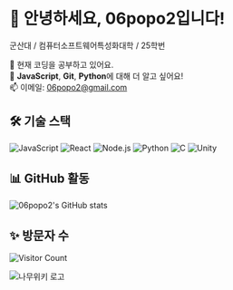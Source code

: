 # 👋 안녕하세요, 06popo2입니다!

군산대 / 컴퓨터소프트웨어특성화대학 / 25학번

🌱 현재 코딩을 공부하고 있어요.  
💬 **JavaScript**, **Git**, **Python**에 대해 더 알고 싶어요!  
📫 이메일: 06popo2@gmail.com  

## 🛠️ 기술 스택
![JavaScript](https://img.shields.io/badge/-JavaScript-black?style=flat-square&logo=javascript)
![React](https://img.shields.io/badge/-React-blue?style=flat-square&logo=react)
![Node.js](https://img.shields.io/badge/-Node.js-green?style=flat-square&logo=node.js)
![Python](https://img.shields.io/badge/-Python-3776AB?style=flat-square&logo=python&logoColor=white)
![C](https://img.shields.io/badge/-C-00599C?style=flat-square&logo=c&logoColor=white)
![Unity](https://img.shields.io/badge/-Unity-000000?style=flat-square&logo=unity&logoColor=white)

## 📊 GitHub 활동
![06popo2's GitHub stats](https://github-readme-stats.vercel.app/api?username=06popo2&show_icons=true&theme=radical)

## ✨ 방문자 수
![Visitor Count](https://komarev.com/ghpvc/?username=06popo2&color=blue)


![나무위키 로고](https://i.namu.wiki/i/eO46Cop5oqBCK4jQxuufCVPFBdsnswVNlXN_S7Ja5_kb7hYd8qpMJEAnpO5ko-ilUgrES_2vSXAmwlklls-GxQ.webp)
